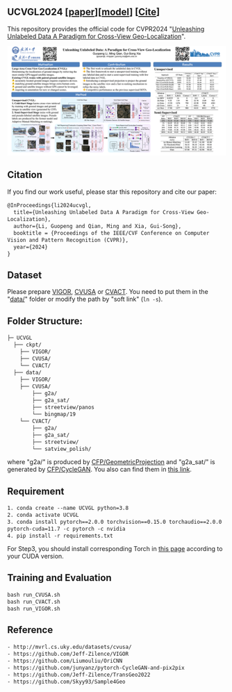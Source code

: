 ## UCVGL2024 [[paper](https://arxiv.org/abs/2403.14198)][[model](https://pan.baidu.com/s/1xH8XRzwch9hTgq5LiUxlBw?pwd=c9sh)] [[Cite](#citation)]

This repository provides the official code for CVPR2024 "[Unleashing Unlabeled Data A Paradigm for Cross-View Geo-Localization](https://arxiv.org/abs/2403.14198)".

<img src="Overview.png"/>

## Citation
If you find our work useful, please star this repository and cite our paper:
```
@InProceedings{li2024ucvgl,
  title={Unleashing Unlabeled Data A Paradigm for Cross-View Geo-Localization},
  author={Li, Guopeng and Qian, Ming and Xia, Gui-Song},
  booktitle = {Proceedings of the IEEE/CVF Conference on Computer Vision and Pattern Recognition (CVPR)},
  year={2024}
}
```

## Dataset
Please prepare [VIGOR](https://github.com/Jeff-Zilence/VIGOR), [CVUSA](http://mvrl.cs.uky.edu/datasets/cvusa/) or [CVACT](https://github.com/Liumouliu/OriCNN). You need to put them in the "[data/](data/)" folder or modify the path by "soft link" (```ln -s```).

## Folder Structure:

```
├─ UCVGL
  ├── ckpt/
    ├── VIGOR/ 
    ├── CVUSA/	
    └── CVACT/
  ├── data/
    ├── VIGOR/ 
    ├── CVUSA/	
        ├── g2a/
        ├── g2a_sat/	
        ├── streetview/panos
        └── bingmap/19
    └── CVACT/
        ├── g2a/
        ├── g2a_sat/	
        ├── streetview/
        └── satview_polish/
```
where "g2a/" is produced by [CFP/GeometricProjection](CFP/GeometricProjection) and "g2a_sat/" is generated by [CFP/CycleGAN](CFP/CycleGAN). You also can find them in [this link](https://pan.baidu.com/s/1PSRBpEBb6mew71IptHDrsA?pwd=6mwe).
## Requirement
```
1. conda create --name UCVGL python=3.8
2. conda activate UCVGL
3. conda install pytorch==2.0.0 torchvision==0.15.0 torchaudio==2.0.0 pytorch-cuda=11.7 -c pytorch -c nvidia
4. pip install -r requirements.txt
```
For Step3, you should install corresponding Torch in [this page](https://pytorch.org/get-started/previous-versions/) according to your CUDA version.
	
## Training and Evaluation
    bash run_CVUSA.sh
    bash run_CVACT.sh
    bash run_VIGOR.sh

## Reference
    - http://mvrl.cs.uky.edu/datasets/cvusa/
    - https://github.com/Jeff-Zilence/VIGOR
    - https://github.com/Liumouliu/OriCNN
    - https://github.com/junyanz/pytorch-CycleGAN-and-pix2pix
    - https://github.com/Jeff-Zilence/TransGeo2022
    - https://github.com/Skyy93/Sample4Geo
